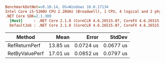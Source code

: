 ``` ini

BenchmarkDotNet=v0.10.14, OS=Windows 10.0.17134
Intel Core i5-5200U CPU 2.20GHz (Broadwell), 1 CPU, 4 logical and 2 physical cores
.NET Core SDK=2.1.300
  [Host]     : .NET Core 2.1.0 (CoreCLR 4.6.26515.07, CoreFX 4.6.26515.06), 64bit RyuJIT
  DefaultJob : .NET Core 2.1.0 (CoreCLR 4.6.26515.07, CoreFX 4.6.26515.06), 64bit RyuJIT


```
|         Method |     Mean |     Error |    StdDev |
|--------------- |---------:|----------:|----------:|
|  RefReturnPerf | 13.85 us | 0.0724 us | 0.0677 us |
| RetByValuePerf | 17.01 us | 0.0852 us | 0.0797 us |

